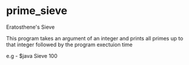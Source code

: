 # prime_sieve
Eratosthene's Sieve

This program takes an argument of an integer and prints all primes up to that integer followed by the program exectuion time

e.g - $java Sieve 100
